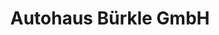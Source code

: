 ---
title: "Autohaus Bürkle GmbH"
url: /frankenthal-pfalz/autohaus-buerkle-gmbh/
shop: Autowerkstatt
---